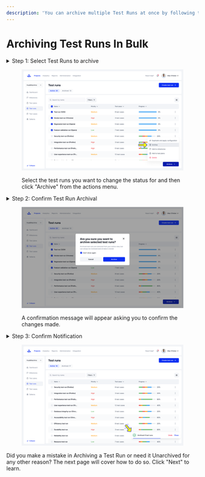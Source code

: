 ```yaml
---
description: 'You can archive multiple Test Runs at once by following the steps below:'
---
```


# Archiving Test Runs In Bulk

<details>

<summary>Step 1: Select Test Runs to archive</summary>

On the test runs page inside of the ongoing tab, select which test runs you want to archive by ticking the check box next to them.\
\
Then click on the "Actions" button and select "Archive"

</details>

<figure><img src="../../../../.gitbook/assets/Test runs - Active - Bulk - Archive-1 (1).png" alt=""><figcaption><p>Select the test runs you want to change the status for and then click "Archive" from the actions menu.</p></figcaption></figure>

<details>

<summary>Step 2: Confirm Test Run Archival</summary>

A notification will appear asking to confirm the archival of multiple test runs. Click "Archive" to confirm the changes, or cancel to go back.&#x20;

</details>

<figure><img src="../../../../.gitbook/assets/Test runs - Active - Bulk - Archive-2 (1).png" alt=""><figcaption><p>A confirmation message will appear asking you to confirm the changes made.</p></figcaption></figure>

<details>

<summary>Step 3: Confirm Notification </summary>

A conformation toaster will appear on the bottom right of your screen. You can undo the changes made to the test runs or close the notification.

</details>

<figure><img src="../../../../.gitbook/assets/Test runs - Active - Bulk - Archive (1).png" alt=""><figcaption></figcaption></figure>

Did you make a mistake in Archiving a Test Run or need it Unarchived for any other reason? The next page will cover how to do so. Click "Next" to learn.&#x20;
